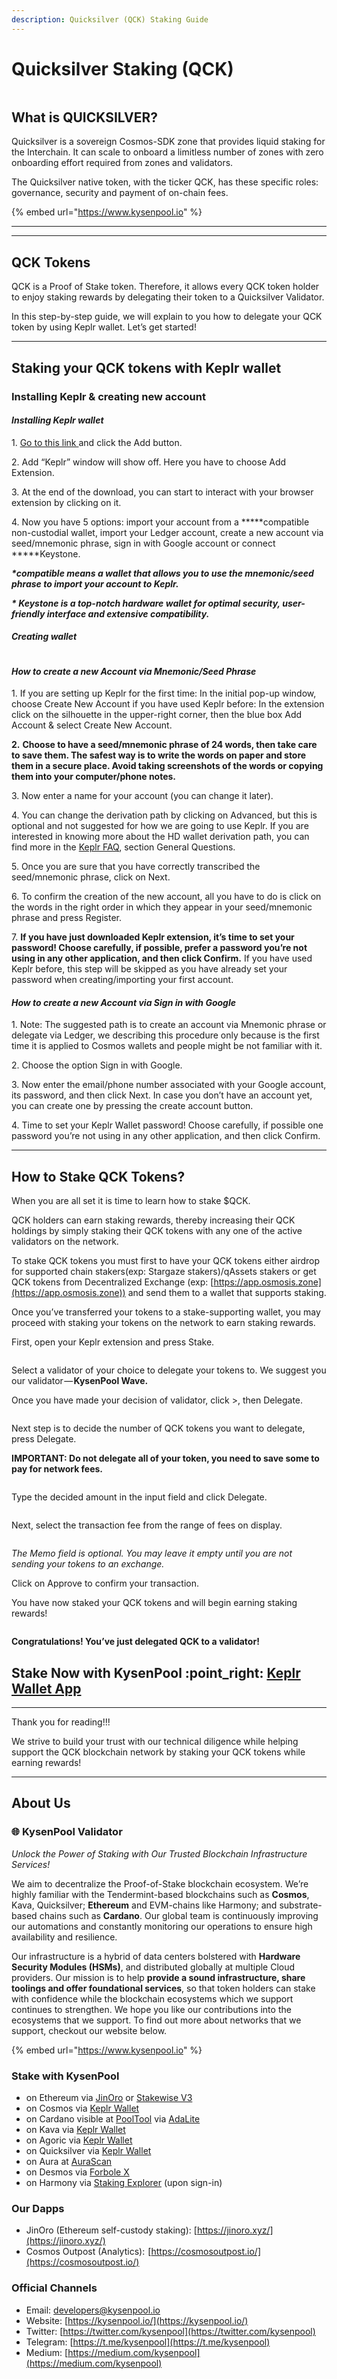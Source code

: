 ```yaml
---
description: Quicksilver (QCK) Staking Guide
---
```


# Quicksilver Staking (QCK)

<figure><img src="https://cdn-images-1.medium.com/max/1600/1*4Gikc5OKRw_IqZk9i5AcZA.png" alt=""><figcaption></figcaption></figure>

## **What is QUICKSILVER?**

Quicksilver is a sovereign Cosmos-SDK zone that provides liquid staking for the Interchain. It can scale to onboard a limitless number of zones with zero onboarding effort required from zones and validators.

The Quicksilver native token, with the ticker QCK, has these specific roles: governance, security and payment of on-chain fees.

{% embed url="https://www.kysenpool.io" %}

***

***

## **QCK Tokens**

QCK is a Proof of Stake token. Therefore, it allows every QCK token holder to enjoy staking rewards by delegating their token to a Quicksilver Validator.

In this step-by-step guide, we will explain to you how to delegate your QCK token by using Keplr wallet. Let’s get started!

***

## **Staking your QCK tokens with Keplr wallet**

### **Installing Keplr & creating new account**

#### _**Installing Keplr wallet**_

1\. [Go to this link ](https://chrome.google.com/webstore/detail/keplr/dmkamcknogkgcdfhhbddcghachkejeap?hl=en)and click the Add button.

2\. Add “Keplr” window will show off. Here you have to choose Add Extension.

3\. At the end of the download, you can start to interact with your browser extension by clicking on it.

4\. Now you have 5 options: import your account from a **\***compatible non-custodial wallet, import your Ledger account, create a new account via seed/mnemonic phrase, sign in with Google account or connect **\***Keystone.

_**\*compatible means a wallet that allows you to use the mnemonic/seed phrase to import your account to Keplr.**_

_**\* Keystone is a top-notch hardware wallet for optimal security, user-friendly interface and extensive compatibility.**_

#### _**Creating wallet**_

<figure><img src="https://cdn-images-1.medium.com/max/1600/0*ErZuqHvVd80CcGHr.png" alt=""><figcaption></figcaption></figure>

#### _**How to create a new Account via Mnemonic/Seed Phrase**_

1\. If you are setting up Keplr for the first time: In the initial pop-up window, choose Create New Account if you have used Keplr before: In the extension click on the silhouette in the upper-right corner, then the blue box Add Account & select Create New Account.

**2.** **Choose to have a seed/mnemonic phrase of 24 words, then take care to save them. The safest way is to write the words on paper and store them in a secure place. Avoid taking screenshots of the words or copying them into your computer/phone notes.**

3\. Now enter a name for your account (you can change it later).

4\. You can change the derivation path by clicking on Advanced, but this is optional and not suggested for how we are going to use Keplr. If you are interested in knowing more about the HD wallet derivation path, you can find more in the [Keplr FAQ](https://faq.keplr.app/), section General Questions.

5\. Once you are sure that you have correctly transcribed the seed/mnemonic phrase, click on Next.

6\. To confirm the creation of the new account, all you have to do is click on the words in the right order in which they appear in your seed/mnemonic phrase and press Register.

7\. **If you have just downloaded Keplr extension, it’s time to set your password! Choose carefully, if possible, prefer a password you’re not using in any other application, and then click Confirm.** If you have used Keplr before, this step will be skipped as you have already set your password when creating/importing your first account.

#### _**How to create a new Account via Sign in with Google**_

1\. Note: The suggested path is to create an account via Mnemonic phrase or delegate via Ledger, we describing this procedure only because is the first time it is applied to Cosmos wallets and people might be not familiar with it.

2\. Choose the option Sign in with Google.

3\. Now enter the email/phone number associated with your Google account, its password, and then click Next. In case you don’t have an account yet, you can create one by pressing the create account button.

4\. Time to set your Keplr Wallet password! Choose carefully, if possible one password you’re not using in any other application, and then click Confirm.

***

## **How to Stake QCK Tokens?**

When you are all set it is time to learn how to stake $QCK.

QCK holders can earn staking rewards, thereby increasing their QCK holdings by simply staking their QCK tokens with any one of the active validators on the network.

To stake QCK tokens you must first to have your QCK tokens either airdrop for supported chain stakers(exp: Stargaze stakers)/qAssets stakers or get QCK tokens from Decentralized Exchange (exp: [https://app.osmosis.zone](https://app.osmosis.zone)) and send them to a wallet that supports staking.

Once you’ve transferred your tokens to a stake-supporting wallet, you may proceed with staking your tokens on the network to earn staking rewards.

First, open your Keplr extension and press Stake.

<figure><img src="https://cdn-images-1.medium.com/max/1600/1*jcRdaufgvKSFWWKQmWlwXA.png" alt=""><figcaption></figcaption></figure>

Select a validator of your choice to delegate your tokens to. We suggest you our validator — **KysenPool Wave.**

Once you have made your decision of validator, click >, then Delegate.

<figure><img src="https://cdn-images-1.medium.com/max/1600/1*kC1SwU3SASGbS4W0rgqnvw.png" alt=""><figcaption></figcaption></figure>

Next step is to decide the number of QCK tokens you want to delegate, press Delegate.

**IMPORTANT: Do not delegate all of your token, you need to save some to pay for network fees.**

<figure><img src="https://cdn-images-1.medium.com/max/1600/1*rSqkwyrZ-1JGw-UABbhxUQ.png" alt=""><figcaption></figcaption></figure>

Type the decided amount in the input field and click Delegate.

<figure><img src="https://cdn-images-1.medium.com/max/1600/1*BMqlga88Yh-2qraTRjBvwA.png" alt=""><figcaption></figcaption></figure>

Next, select the transaction fee from the range of fees on display.

<figure><img src="https://cdn-images-1.medium.com/max/1600/1*b3TX6eo2I2jddxz5ovB3cQ.png" alt=""><figcaption></figcaption></figure>

_The Memo field is optional. You may leave it empty until you are not sending your tokens to an exchange._

Click on Approve to confirm your transaction.

You have now staked your QCK tokens and will begin earning staking rewards!

<figure><img src="https://cdn-images-1.medium.com/max/1600/1*gqgt1rC2T_ZC4iYERX6gQg.png" alt=""><figcaption></figcaption></figure>

**Congratulations! You’ve just delegated QCK to a validator!**

## **Stake Now with KysenPool** :point\_right: [**Keplr Wallet App**](https://wallet.keplr.app/chains/quicksilver?modal=validator\&chain=quicksilver-2\&validator\_address=quickvaloper1s64h9vqlnrue4d9s3y0825tdes59mgg8wwezt0)

***

Thank you for reading!!!

We strive to build your trust with our technical diligence while helping support the QCK blockchain network by staking your QCK tokens while earning rewards!

***

## About Us

### **🌐 KysenPool Validator**

_Unlock the Power of Staking with Our Trusted Blockchain Infrastructure Services!_

We aim to decentralize the Proof-of-Stake blockchain ecosystem. We’re highly familiar with the Tendermint-based blockchains such as **Cosmos**, Kava, Quicksilver; **Ethereum** and EVM-chains like Harmony; and substrate-based chains such as **Cardano**. Our global team is continuously improving our automations and constantly monitoring our operations to ensure high availability and resilience.

Our infrastructure is a hybrid of data centers bolstered with **Hardware Security Modules (HSMs)**, and distributed globally at multiple Cloud providers. Our mission is to help **provide a sound infrastructure, share toolings and offer foundational services**, so that token holders can stake with confidence while the blockchain ecosystems which we support continues to strengthen. We hope you like our contributions into the ecosystems that we support. To find out more about networks that we support, checkout our website below.

{% embed url="https://www.kysenpool.io" %}

### **Stake with KysenPool**

* on Ethereum via [JinOro](https://www.jinoro.xyz/staking) or [Stakewise V3](https://app.stakewise.io/vault/0xe2d8f982708ce1e3814c8986cbab624ca926288a)
* on Cosmos via [Keplr Wallet](https://wallet.keplr.app/chains/cosmos-hub?modal=validator\&chain=cosmoshub-4\&validator\_address=cosmosvaloper146kwpzhmleafmhtaxulfptyhnvwxzlvm87hwnm)
* on Cardano visible at [PoolTool](https://pooltool.io/pool/490353aa6b85efb28922acd9e0ee1dcf6d0c269b9f0583718b0274ba/delegators) via [AdaLite](https://adalite.io/)
* on Kava via [Keplr Wallet](https://wallet.keplr.app/chains/kava?modal=validator\&chain=kava\_2222-10\&validator\_address=kavavaloper1rpwemvmt3sex4d8qt4menglfx9rhl0x3py69wj)
* on Agoric via [Keplr Wallet](https://wallet.keplr.app/chains/agoric?modal=validator\&chain=agoric-3\&validator\_address=agoricvaloper1pf4dt8kcyc0vjrfedgckw57la9tarmx0mt439g\&referral=true)
* on Quicksilver via [Keplr Wallet](https://wallet.keplr.app/chains/quicksilver?modal=validator\&chain=quicksilver-2\&validator\_address=quickvaloper1s64h9vqlnrue4d9s3y0825tdes59mgg8wwezt0)
* on Aura at [AuraScan](https://aurascan.io/validators/auravaloper1se04rpyxc9tmphuq8ewr747ds77jhv48s7hl42)
* on Desmos via [Forbole X](https://medium.com/kysenpool/how-to-delegate-your-tokens-on-forbole-x-874ea383f383)
* on Harmony via [Staking Explorer](https://staking.harmony.one/validators/mainnet/one1ctwewx0pmg8k0tc8vnx4guyq9jm7dwz5k98tlm) (upon sign-in)

### **Our Dapps**

* JinOro (Ethereum self-custody staking): [https://jinoro.xyz/](https://jinoro.xyz/)
* Cosmos Outpost (Analytics):  [https://cosmosoutpost.io/](https://cosmosoutpost.io/)

### **Official Channels**

* Email: [developers@kysenpool.io](mailto:developers@kysenpool.io)
* Website: [https://kysenpool.io/](https://kysenpool.io/)
* Twitter: [https://twitter.com/kysenpool](https://twitter.com/kysenpool)
* Telegram: [https://t.me/kysenpool](https://t.me/kysenpool)
* Medium: [https://medium.com/kysenpool](https://medium.com/kysenpool)
